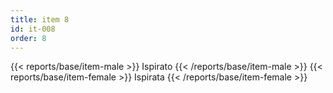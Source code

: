 ```yaml
---
title: item 8
id: it-008
order: 8
---
```

{{< reports/base/item-male >}}
  Ispirato
{{< /reports/base/item-male >}}
{{< reports/base/item-female >}}
  Ispirata
{{< /reports/base/item-female >}}